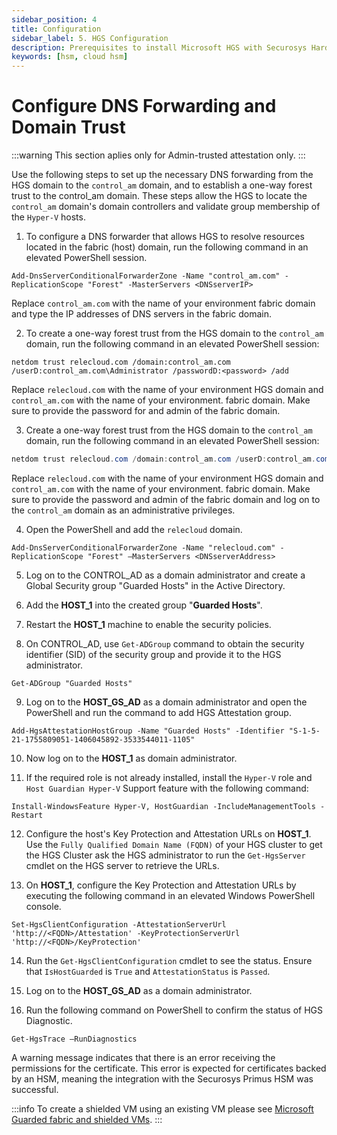 ```yaml
---
sidebar_position: 4
title: Configuration
sidebar_label: 5. HGS Configuration
description: Prerequisites to install Microsoft HGS with Securosys Hardware Security Modules (HSMs)
keywords: [hsm, cloud hsm]
---
```


# Configure DNS Forwarding and Domain Trust

:::warning
This section aplies only for Admin-trusted attestation only.
:::

Use the following steps to set up the necessary DNS forwarding from the HGS domain to the `control_am` domain, and to establish a one-way forest trust to the control_am domain. These steps allow the HGS to locate the `control_am` domain's domain controllers and validate group membership of the `Hyper-V` hosts.

1. To configure a DNS forwarder that allows HGS to resolve resources located in the fabric (host) domain, run
the following command in an elevated PowerShell session.
```
Add-DnsServerConditionalForwarderZone -Name "control_am.com" -ReplicationScope "Forest" -MasterServers <DNSserverIP>
```

Replace `control_am.com` with the name of your environment fabric domain and type the IP addresses of DNS servers in the fabric domain.

2. To create a one-way forest trust from the HGS domain to the `control_am` domain, run the following command in an elevated PowerShell session:
```
netdom trust relecloud.com /domain:control_am.com /userD:control_am.com\Administrator /passwordD:<password> /add
```

Replace `relecloud.com` with the name of your environment HGS domain and `control_am.com` with the name of your environment. fabric domain. Make sure to provide the password for and admin of the fabric domain.

3. Create a one-way forest trust from the HGS domain to the `control_am` domain, run the following command in an elevated PowerShell session:
```powershell
netdom trust relecloud.com /domain:control_am.com /userD:control_am.com\Administrator /passwordD:<password> /add
```

Replace `relecloud.com` with the name of your environment HGS domain and `control_am.com` with the name of your environment. fabric domain. Make sure to provide the password and admin of the fabric domain and log on to the `control_am` domain as an administrative privileges.

4. Open the PowerShell and add the `relecloud` domain.
```
Add-DnsServerConditionalForwarderZone -Name "relecloud.com" -ReplicationScope "Forest" –MasterServers <DNSserverAddress>
```
5. Log on to the CONTROL_AD as a domain administrator and create a Global Security group "Guarded Hosts" in the Active Directory.

6. Add the **HOST_1** into the created group "**Guarded Hosts**".

7. Restart the **HOST_1** machine to enable the security policies.

8. On CONTROL_AD, use `Get-ADGroup` command to obtain the security identifier (SID) of the security group and provide it to the HGS administrator.
```
Get-ADGroup "Guarded Hosts"
```
9. Log on to the **HOST_GS_AD** as a domain administrator and open the PowerShell and run the command to add HGS Attestation group.
```
Add-HgsAttestationHostGroup -Name "Guarded Hosts" -Identifier "S-1-5-21-1755809051-1406045892-3533544011-1105"
```

10. Now log on to the **HOST_1** as domain administrator.

11. If the required role is not already installed, install the `Hyper-V` role and `Host Guardian Hyper-V` Support feature with the following command:
```
Install-WindowsFeature Hyper-V, HostGuardian -IncludeManagementTools -Restart
```

12. Configure the host's Key Protection and Attestation URLs on **HOST_1**. Use the `Fully Qualified Domain Name (FQDN)` of your HGS cluster to get the HGS Cluster ask the HGS administrator to run the `Get-HgsServer` cmdlet on the HGS server to retrieve the URLs.

13. On **HOST_1**, configure the Key Protection and Attestation URLs by executing the following command in
an elevated Windows PowerShell console.
```
Set-HgsClientConfiguration -AttestationServerUrl 'http://<FQDN>/Attestation' -KeyProtectionServerUrl 'http://<FQDN>/KeyProtection'
```

14. Run the `Get-HgsClientConfiguration` cmdlet to see the status. Ensure that `IsHostGuarded` is `True` and `AttestationStatus` is `Passed`.

15. Log on to the **HOST_GS_AD** as a domain administrator.
16. Run the following command on PowerShell to confirm the status of HGS Diagnostic.

```
Get-HgsTrace –RunDiagnostics
```

A warning message indicates that there is an error receiving the permissions for the certificate. This error is expected for certificates backed by an HSM, meaning the integration with the Securosys Primus HSM was successful.

:::info
To create a shielded VM using an existing VM please see [Microsoft Guarded fabric and shielded VMs](https://learn.microsoft.com/en-us/windows-server/security/guarded-fabric-shielded-vm/guarded-fabric-and-shielded-vms-top-node).
:::